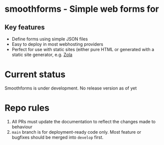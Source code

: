 # smoothforms - Simple web forms for 

## Key features

* Define forms using simple JSON files
* Easy to deploy in most webhosting providers
* Perfect for use with static sites (either pure HTML or generated with a
  static site generator, e.g. [Zola](https://www.getzola.org)

# Current status

Smoothforms is under development. No release version as of yet

# Repo rules

1. All PRs must update the documentation to reflect the changes made to
   behaviour
2. `main` branch is for deployment-ready code only. Most feature or
   bugfixes should be merged into `develop` first.
